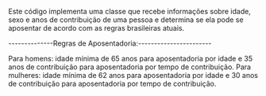 Este código implementa uma classe que recebe informações sobre idade, sexo e anos de contribuição de uma pessoa e determina se ela pode se aposentar de acordo com as regras brasileiras atuais.

--------------Regras de Aposentadoria:-----------------------

Para homens: idade mínima de 65 anos para aposentadoria por idade e 35 anos de contribuição para aposentadoria por tempo de contribuição.
Para mulheres: idade mínima de 62 anos para aposentadoria por idade e 30 anos de contribuição para aposentadoria por tempo de contribuição.
